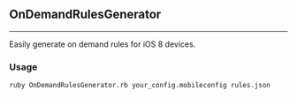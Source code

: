 ## OnDemandRulesGenerator

---

Easily generate on demand rules for iOS 8 devices.

### Usage

```
ruby OnDemandRulesGenerator.rb your_config.mobileconfig rules.json
```